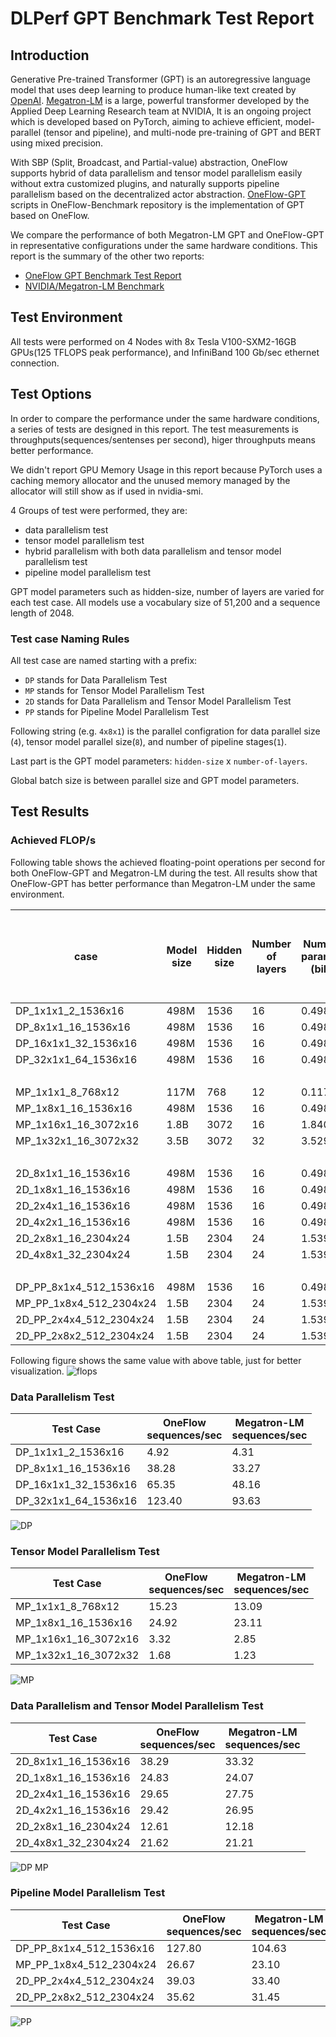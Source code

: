 # DLPerf GPT Benchmark Test Report

## Introduction
Generative Pre-trained Transformer (GPT) is an autoregressive language model that uses deep learning to produce human-like text created by [OpenAI](https://openai.com/). [Megatron-LM](https://github.com/NVIDIA/Megatron-LM) is a large, powerful transformer developed by the Applied Deep Learning Research team at NVIDIA, It is an ongoing project which is developed based on PyTorch, aiming to achieve efficient, model-parallel (tensor and pipeline), and multi-node pre-training of GPT and BERT using mixed precision.

With SBP (Split, Broadcast, and Partial-value) abstraction, OneFlow supports hybrid of data parallelism and tensor model parallelism easily without extra customized plugins, and naturally supports pipeline parallelism based on the decentralized actor abstraction. [OneFlow-GPT](https://github.com/Oneflow-Inc/OneFlow-Benchmark/tree/master/LanguageModeling/GPT) scripts in OneFlow-Benchmark repository is the implementation of GPT based on OneFlow.

We compare the performance of both Megatron-LM GPT and OneFlow-GPT in representative configurations under the same hardware conditions. This report is the summary of the other two reports:
- [OneFlow GPT Benchmark Test Report](https://github.com/Oneflow-Inc/DLPerf/OneFlow/LanguageModeling/GPT/reports/oneflow_gpt_report_0512.md)
- [NVIDIA/Megatron-LM Benchmark](https://github.com/Oneflow-Inc/DLPerf/Megatron-LM)

## Test Environment
All tests were performed on 4 Nodes with 8x Tesla V100-SXM2-16GB GPUs(125 TFLOPS peak performance), and InfiniBand 100 Gb/sec ethernet connection.

## Test Options
In order to compare the performance under the same hardware conditions, a series of tests are designed in this report. The test measurements is throughputs(sequences/sentenses per second), higer throughputs means better performance.

We didn't report GPU Memory Usage in this report because PyTorch uses a caching memory allocator and the unused memory managed by the allocator will still show as if used in nvidia-smi. 

4 Groups of test were performed, they are:
- data parallelism test
- tensor model parallelism test
- hybrid parallelism with both data parallelism and tensor model parallelism test
- pipeline model parallelism test

GPT model parameters such as hidden-size, number of layers are varied for each test case. All models use a vocabulary size of 51,200 and a sequence length of 2048.

### Test case Naming Rules

All test case are named starting with a prefix:
- `DP` stands for Data Parallelism Test
- `MP` stands for Tensor Model Parallelism Test
- `2D` stands for Data Parallelism and Tensor Model Parallelism Test
- `PP` stands for Pipeline Model Parallelism Test

Following string (e.g. `4x8x1`) is the parallel configration for data parallel size (`4`), tensor model parallel size(`8`), and number of pipeline stages(`1`).

Last part is the GPT model parameters: `hidden-size` x `number-of-layers`.

Global batch size is between parallel size and GPT model parameters.

## Test Results
### Achieved FLOP/s
Following table shows the achieved floating-point operations per second for both OneFlow-GPT and Megatron-LM during the test. All results show that OneFlow-GPT has better performance than Megatron-LM under the same environment. 

case | Model size | Hidden size | Number of layers | Number of   parameters (billion) | Model-parallel size | Number of GPUs | Batch size | OneFlow Achieved teraFLOP/s per GPU | OneFlow Percentage of theoretical peak FLOP/s | OneFlow Achieved aggregate petaFLOP/s | Megatron-LM Achieved teraFLOP/s per GPU | Megatron-LM Percentage of theoretical peak FLOP/s | Megatron-LM Achieved aggregate petaFLOP/s
-- | -- | -- | -- | -- | -- | -- | -- | -- | -- | -- | -- | -- | --
DP_1x1x1_2_1536x16 | 498M | 1536 | 16 | 0.498 | 1 | 1 | 2 | 49.43 | 40% | 0.05 | 43.25 | 35% | 0.04
DP_8x1x1_16_1536x16 | 498M | 1536 | 16 | 0.498 | 1 | 8 | 16 | 48.03 | 38% | 0.38 | 41.74 | 33% | 0.33
DP_16x1x1_32_1536x16 | 498M | 1536 | 16 | 0.498 | 1 | 16 | 32 | 41.00 | 33% | 0.66 | 30.21 | 24% | 0.48
DP_32x1x1_64_1536x16 | 498M | 1536 | 16 | 0.498 | 1 | 32 | 64 | 38.71 | 31% | 1.24 | 29.37 | 23% | 0.94
  |   |   |   |   |   |   |   |   |   |   |   |   |  
MP_1x1x1_8_768x12 | 117M | 768 | 12 | 0.117 | 1 | 1 | 8 | 37.98 | 30% | 0.04 | 32.63 | 26% | 0.03
MP_1x8x1_16_1536x16 | 498M | 1536 | 16 | 0.498 | 8 | 8 | 16 | 31.26 | 25% | 0.25 | 28.99 | 23% | 0.23
MP_1x16x1_16_3072x16 | 1.8B | 3072 | 16 | 1.840 | 16 | 16 | 16 | 7.25 | 6% | 0.12 | 6.22 | 5% | 0.10
MP_1x32x1_16_3072x32 | 3.5B | 3072 | 32 | 3.529 | 32 | 32 | 16 | 3.57 | 3% | 0.11 | 2.60 | 2% | 0.08
  |   |   |   |   |   |   |   |   |   |   |   |   |  
2D_8x1x1_16_1536x16 | 498M | 1536 | 16 | 0.498 | 1 | 8 | 16 | 48.04 | 38% | 0.38 | 41.80 | 33% | 0.33
2D_1x8x1_16_1536x16 | 498M | 1536 | 16 | 0.498 | 8 | 8 | 16 | 31.15 | 25% | 0.25 | 30.20 | 24% | 0.24
2D_2x4x1_16_1536x16 | 498M | 1536 | 16 | 0.498 | 4 | 8 | 16 | 37.20 | 30% | 0.30 | 34.82 | 28% | 0.28
2D_4x2x1_16_1536x16 | 498M | 1536 | 16 | 0.498 | 2 | 8 | 16 | 36.91 | 30% | 0.30 | 33.81 | 27% | 0.27
2D_2x8x1_16_2304x24 | 1.5B | 2304 | 24 | 1.539 | 8 | 16 | 16 | 23.81 | 19% | 0.38 | 23.00 | 18% | 0.37
2D_4x8x1_32_2304x24 | 1.5B | 2304 | 24 | 1.539 | 8 | 32 | 32 | 20.41 | 16% | 0.65 | 20.03 | 16% | 0.64
  |   |   |   |   |   |   |   |   |   |   |   |   |  
DP_PP_8x1x4_512_1536x16 | 498M | 1536 | 16 | 0.498 | 4 | 32 | 512 | 40.09 | 32% | 1.28 | 32.82 | 26% | 1.05
MP_PP_1x8x4_512_2304x24 | 1.5B | 2304 | 24 | 1.539 | 32 | 32 | 512 | 25.18 | 20% | 0.81 | 21.80 | 17% | 0.70
2D_PP_2x4x4_512_2304x24 | 1.5B | 2304 | 24 | 1.539 | 16 | 32 | 512 | 36.85 | 29% | 1.18 | 31.53 | 25% | 1.01
2D_PP_2x8x2_512_2304x24 | 1.5B | 2304 | 24 | 1.539 | 16 | 32 | 512 | 33.62 | 27% | 1.08 | 29.69 | 24% | 0.95

Following figure shows the same value with above table, just for better visualization.
![flops](http://oneflow-public.oss-cn-beijing.aliyuncs.com/images/DLPerf/GPT/of_mlm_flops.png)

### Data Parallelism Test
Test Case | OneFlow <br> sequences/sec | Megatron-LM <br> sequences/sec
-- | -- | --
DP_1x1x1_2_1536x16 | 4.92 | 4.31
DP_8x1x1_16_1536x16 | 38.28 | 33.27
DP_16x1x1_32_1536x16 | 65.35 | 48.16
DP_32x1x1_64_1536x16 | 123.40 | 93.63

![DP](http://oneflow-public.oss-cn-beijing.aliyuncs.com/images/DLPerf/GPT/DP_throughput.png)

### Tensor Model Parallelism Test
Test Case | OneFlow <br> sequences/sec | Megatron-LM <br> sequences/sec
-- | -- | --
MP_1x1x1_8_768x12 | 15.23 | 13.09
MP_1x8x1_16_1536x16 | 24.92 | 23.11
MP_1x16x1_16_3072x16 | 3.32 | 2.85
MP_1x32x1_16_3072x32 | 1.68 | 1.23

![MP](http://oneflow-public.oss-cn-beijing.aliyuncs.com/images/DLPerf/GPT/MP_throughput.png)

### Data Parallelism and Tensor Model Parallelism Test
Test Case | OneFlow <br> sequences/sec | Megatron-LM <br> sequences/sec
-- | -- | --
2D_8x1x1_16_1536x16 | 38.29 | 33.32
2D_1x8x1_16_1536x16 | 24.83 | 24.07
2D_2x4x1_16_1536x16 | 29.65 | 27.75
2D_4x2x1_16_1536x16 | 29.42 | 26.95
2D_2x8x1_16_2304x24 | 12.61 | 12.18
2D_4x8x1_32_2304x24 | 21.62 | 21.21

![DP MP](http://oneflow-public.oss-cn-beijing.aliyuncs.com/images/DLPerf/GPT/DP_MP_throughput.png)

### Pipeline Model Parallelism Test
Test Case | OneFlow <br> sequences/sec | Megatron-LM <br> sequences/sec
-- | -- | --
DP_PP_8x1x4_512_1536x16 | 127.80 | 104.63
MP_PP_1x8x4_512_2304x24 | 26.67 | 23.10
2D_PP_2x4x4_512_2304x24 | 39.03 | 33.40
2D_PP_2x8x2_512_2304x24 | 35.62 | 31.45

![PP](http://oneflow-public.oss-cn-beijing.aliyuncs.com/images/DLPerf/GPT/PP_throughput.png)


